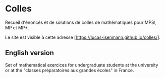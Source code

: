 # Colles

Recueil d'énoncés et de solutions de colles de mathématiques pour MPSI, MP et MP*.

Le site est visible à cette adresse [https://lucas-isenmann.github.io/colles/].

## English version

Set of mathematical exercices for undergraduate students at the university or at the "classes préparatoires aux grandes écoles" in France.



